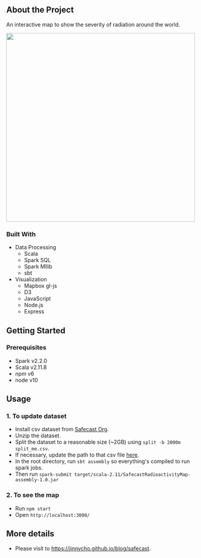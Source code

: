 
<!-- TABLE OF CONTENTS -->

## About the Project
An interactive map to show the severity of radiation around the world.

<img src="https://user-images.githubusercontent.com/45345735/61601909-91a78680-ac05-11e9-8754-913b6941ae4d.gif" width="500">


### Built With
- Data Processing
    - Scala
    - Spark SQL
    - Spark Mllib
    - sbt
- Visualization
    - Mapbox gl-js
    - D3
    - JavaScript
    - Node.js
    - Express

## Getting Started

### Prerequisites
- Spark v2.2.0
- Scala v2.11.8
- npm v6
- node v10

## Usage
### 1. To update dataset
- Install csv dataset from [Safecast Org](https://blog.safecast.org/downloads/).
- Unzip the dataset.
- Split the dataset to a reasonable size (~2GB) using `split -b 2000m split_me.csv`.
- If necessary, update the path to that csv file [here](https://github.com/jinnycho/safecast-radioactivity/blob/905f7cd8be80de5a8ddab5d760e17191a6c52a9a/src/main/scala/SafecastClustering.scala#L135).
- In the root directory, run `sbt assembly` so everything's compiled to run spark jobs.
- Then run `spark-submit target/scala-2.11/SafecastRadioactivityMap-assembly-1.0.jar`

### 2. To see the map
- Run `npm start`
- Open `http://localhost:3000/`

## More details
- Please visit to https://jinnycho.github.io/blog/safecast.
